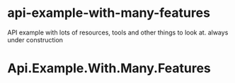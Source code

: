 # api-example-with-many-features
API example with lots of resources, tools and other things to look at. always under construction
# Api.Example.With.Many.Features